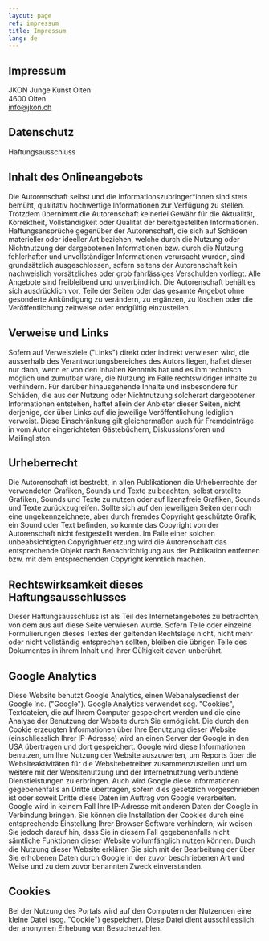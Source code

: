 ```yaml
---
layout: page
ref: impressum
title: Impressum
lang: de
---
```


## Impressum

JKON Junge Kunst Olten  
4600 Olten  
info@jkon.ch

## Datenschutz
Haftungsausschluss

## Inhalt des Onlineangebots
Die Autorenschaft selbst und die Informationszubringer\*innen sind stets bemüht, qualitativ hochwertige Informationen zur Verfügung zu stellen. Trotzdem übernimmt die Autorenschaft keinerlei Gewähr für die Aktualität, Korrektheit, Vollständigkeit oder Qualität der bereitgestellten Informationen. Haftungsansprüche gegenüber der Autorenschaft, die sich auf Schäden materieller oder ideeller Art beziehen, welche durch die Nutzung oder Nichtnutzung der dargebotenen Informationen bzw. durch die Nutzung fehlerhafter und unvollständiger Informationen verursacht wurden, sind grundsätzlich ausgeschlossen, sofern seitens der Autorenschaft kein nachweislich vorsätzliches oder grob fahrlässiges Verschulden vorliegt. Alle Angebote sind freibleibend und unverbindlich. Die Autorenschaft behält es sich ausdrücklich vor, Teile der Seiten oder das gesamte Angebot ohne gesonderte Ankündigung zu verändern, zu ergänzen, zu löschen oder die Veröffentlichung zeitweise oder endgültig einzustellen.

## Verweise und Links
Sofern auf Verweisziele ("Links") direkt oder indirekt verwiesen wird, die ausserhalb des Verantwortungsbereiches des Autors liegen, haftet dieser nur dann, wenn er von den Inhalten Kenntnis hat und es ihm technisch möglich und zumutbar wäre, die Nutzung im Falle rechtswidriger Inhalte zu verhindern. Für darüber hinausgehende Inhalte und insbesondere für Schäden, die aus der Nutzung oder Nichtnutzung solcherart dargebotener Informationen entstehen, haftet allein der Anbieter dieser Seiten, nicht derjenige, der über Links auf die jeweilige Veröffentlichung lediglich verweist. Diese Einschränkung gilt gleichermaßen auch für Fremdeinträge in vom Autor eingerichteten Gästebüchern, Diskussionsforen und Mailinglisten.

## Urheberrecht
Die Autorenschaft ist bestrebt, in allen Publikationen die Urheberrechte der verwendeten Grafiken, Sounds und Texte zu beachten, selbst erstellte Grafiken, Sounds und Texte zu nutzen oder auf lizenzfreie Grafiken, Sounds und Texte zurückzugreifen. Sollte sich auf den jeweiligen Seiten dennoch eine ungekennzeichnete, aber durch fremdes Copyright geschützte Grafik, ein Sound oder Text befinden, so konnte das Copyright von der Autorenschaft nicht festgestellt werden. Im Falle einer solchen unbeabsichtigten Copyrightverletzung wird die Autorenschaft das entsprechende Objekt nach Benachrichtigung aus der Publikation entfernen bzw. mit dem entsprechenden Copyright kenntlich machen.

## Rechtswirksamkeit dieses Haftungsausschlusses
Dieser Haftungsausschluss ist als Teil des Internetangebotes zu betrachten, von dem aus auf diese Seite verwiesen wurde. Sofern Teile oder einzelne Formulierungen dieses Textes der geltenden Rechtslage nicht, nicht mehr oder nicht vollständig entsprechen sollten, bleiben die übrigen Teile des Dokumentes in ihrem Inhalt und ihrer Gültigkeit davon unberührt.

## Google Analytics
Diese Website benutzt Google Analytics, einen Webanalysedienst der Google Inc. ("Google"). Google Analytics verwendet sog. "Cookies", Textdateien, die auf Ihrem Computer gespeichert werden und die eine Analyse der Benutzung der Website durch Sie ermöglicht. Die durch den Cookie erzeugten Informationen über Ihre Benutzung dieser Website (einschliesslich Ihrer IP-Adresse) wird an einen Server der Google in den USA übertragen und dort gespeichert. Google wird diese Informationen benutzen, um Ihre Nutzung der Website auszuwerten, um Reports über die Websiteaktivitäten für die Websitebetreiber zusammenzustellen und um weitere mit der Websitenutzung und der Internetnutzung verbundene Dienstleistungen zu erbringen. Auch wird Google diese Informationen gegebenenfalls an Dritte übertragen, sofern dies gesetzlich vorgeschrieben ist oder soweit Dritte diese Daten im Auftrag von Google verarbeiten. Google wird in keinem Fall Ihre IP-Adresse mit anderen Daten der Google in Verbindung bringen. Sie können die Installation der Cookies durch eine entsprechende Einstellung Ihrer Browser Software verhindern; wir weisen Sie jedoch darauf hin, dass Sie in diesem Fall gegebenenfalls nicht sämtliche Funktionen dieser Website vollumfänglich nutzen können. Durch die Nutzung dieser Website erklären Sie sich mit der Bearbeitung der über Sie erhobenen Daten durch Google in der zuvor beschriebenen Art und Weise und zu dem zuvor benannten Zweck einverstanden.

## Cookies
Bei der Nutzung des Portals wird auf den Computern der Nutzenden eine kleine Datei (sog. "Cookie") gespeichert. Diese Datei dient ausschliesslich der anonymen Erhebung von Besucherzahlen.
